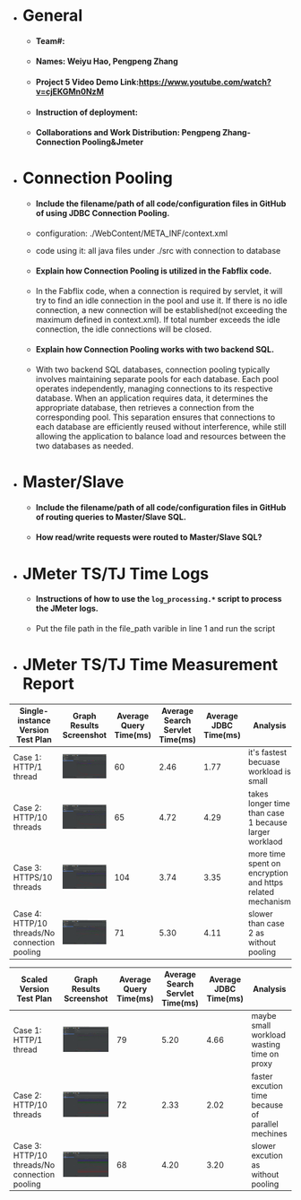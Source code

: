 - # General
    - #### Team#:

    - #### Names: Weiyu Hao, Pengpeng Zhang

    - #### Project 5 Video Demo Link:https://www.youtube.com/watch?v=cjEKGMn0NzM

    - #### Instruction of deployment:

    - #### Collaborations and Work Distribution: Pengpeng Zhang-Connection Pooling&Jmeter


- # Connection Pooling
    - #### Include the filename/path of all code/configuration files in GitHub of using JDBC Connection Pooling.
    - configuration: ./WebContent/META_INF/context.xml
    - code using it: all java files under ./src with connection to database

    - #### Explain how Connection Pooling is utilized in the Fabflix code.
    - In the Fabflix code, when a connection is required by servlet, it will try to find an idle connection in the pool and use it. If there is no idle connection, a new connection will be established(not exceeding the maximum defined in context.xml). If total number exceeds the idle connection, the idle connections will be closed. 

    - #### Explain how Connection Pooling works with two backend SQL.
    - With two backend SQL databases, connection pooling typically involves maintaining separate pools for each database. Each pool operates independently, managing connections to its respective database. When an application requires data, it determines the appropriate database, then retrieves a connection from the corresponding pool. This separation ensures that connections to each database are efficiently reused without interference, while still allowing the application to balance load and resources between the two databases as needed.


- # Master/Slave
    - #### Include the filename/path of all code/configuration files in GitHub of routing queries to Master/Slave SQL.

    - #### How read/write requests were routed to Master/Slave SQL?


- # JMeter TS/TJ Time Logs
    - #### Instructions of how to use the `log_processing.*` script to process the JMeter logs.
    - Put the file path in the file_path varible in line 1 and run the script


- # JMeter TS/TJ Time Measurement Report

| **Single-instance Version Test Plan**          | **Graph Results Screenshot**             | **Average Query Time(ms)** | **Average Search Servlet Time(ms)** | **Average JDBC Time(ms)** | **Analysis**                                              |
|------------------------------------------------|------------------------------------------|----------------------------|-------------------------------------|---------------------------|-----------------------------------------------------------|
| Case 1: HTTP/1 thread                          | ![](./img/t1.png)                       | 60                         | 2.46                                | 1.77                      | it's fastest becuase workload is small                    |
| Case 2: HTTP/10 threads                        | ![](./img/t2.png) | 65                         | 4.72                                | 4.29                      | takes longer time than case 1 because larger worklaod     |
| Case 3: HTTPS/10 threads                       | ![](./img/t3.png)               | 104                        | 3.74                                | 3.35                      | more time spent on encryption and https related mechanism |
| Case 4: HTTP/10 threads/No connection pooling  | ![](./img/test_case4.png)               | 71                         | 5.30                                | 4.11                      | slower than case 2 as without pooling                     |

| **Scaled Version Test Plan**                   | **Graph Results Screenshot** | **Average Query Time(ms)** | **Average Search Servlet Time(ms)** | **Average JDBC Time(ms)** | **Analysis**                                      |
|------------------------------------------------|------------------------------|----------------------------|-------------------------------------|---------------------------|---------------------------------------------------|
| Case 1: HTTP/1 thread                          | ![](./img/ms1.png)   | 79                         | 5.20                                | 4.66                      | maybe small workload wasting time on proxy        |
| Case 2: HTTP/10 threads                        | ![](./img/ms2.png)   | 72                         | 2.33                                | 2.02                      | faster excution time because of parallel mechines |
| Case 3: HTTP/10 threads/No connection pooling  | ![](./img/ms3.png)   | 68                         | 4.20                                | 3.20                      | slower excution as without pooling                |
